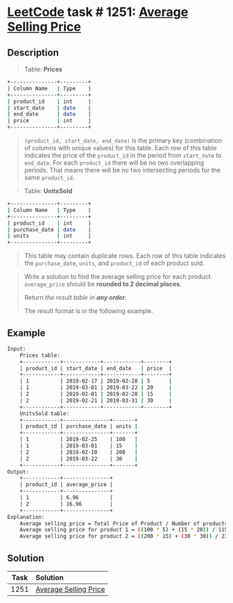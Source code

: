 # [LeetCode][leetcode] task # 1251: [Average Selling Price][task]

Description
-----------

> Table: **Prices**
```sh
+---------------+---------+
| Column Name   | Type    |
+---------------+---------+
| product_id    | int     |
| start_date    | date    |
| end_date      | date    |
| price         | int     |
+---------------+---------+
```
> `(product_id, start_date, end_date)` is the primary key (combination of columns with unique values) for this table.
> Each row of this table indicates the price of the `product_id` in the period from `start_date` to `end_date`.
> For each `product_id` there will be no two overlapping periods.
> That means there will be no two intersecting periods for the same `product_id`.
> 

> Table: **UnitsSold**
```sh
+---------------+---------+
| Column Name   | Type    |
+---------------+---------+
| product_id    | int     |
| purchase_date | date    |
| units         | int     |
+---------------+---------+
```
> This table may contain duplicate rows.
> Each row of this table indicates the `purchase_date`, `units`, and `product_id` of each product sold.

> Write a solution to find the average selling price for each product.
> `average_price` should be **rounded to 2 decimal places**.
> 
> Return _the result table in **any order**_.
> 
> The result format is in the following example.

Example
-------

```sh
Input: 
    Prices table:
    +------------+------------+------------+--------+
    | product_id | start_date | end_date   | price  |
    +------------+------------+------------+--------+
    | 1          | 2019-02-17 | 2019-02-28 | 5      |
    | 1          | 2019-03-01 | 2019-03-22 | 20     |
    | 2          | 2019-02-01 | 2019-02-20 | 15     |
    | 2          | 2019-02-21 | 2019-03-31 | 30     |
    +------------+------------+------------+--------+
    UnitsSold table:
    +------------+---------------+-------+
    | product_id | purchase_date | units |
    +------------+---------------+-------+
    | 1          | 2019-02-25    | 100   |
    | 1          | 2019-03-01    | 15    |
    | 2          | 2019-02-10    | 200   |
    | 2          | 2019-03-22    | 30    |
    +------------+---------------+-------+
Output: 
    +------------+---------------+
    | product_id | average_price |
    +------------+---------------+
    | 1          | 6.96          |
    | 2          | 16.96         |
    +------------+---------------+
Explanation:
    Average selling price = Total Price of Product / Number of products sold.
    Average selling price for product 1 = ((100 * 5) + (15 * 20)) / 115 = 6.96
    Average selling price for product 2 = ((200 * 15) + (30 * 30)) / 230 = 16.96
```

Solution
--------

| Task | Solution                          |
|:----:|:----------------------------------|
| 1251 | [Average Selling Price][solution] |


[leetcode]: <http://leetcode.com/>
[task]: <https://leetcode.com/problems/average-selling-price/>
[solution]: <https://github.com/wellaxis/praxis-leetcode/blob/main/src/main/java/com/witalis/praxis/leetcode/task/h13/p1251/option/Practice.java>
